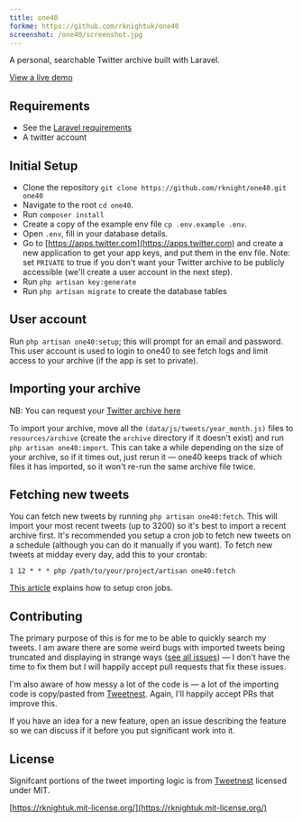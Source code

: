 ```yaml
---
title: one40
forkme: https://github.com/rknightuk/one40
screenshot: /one40/screenshot.jpg
---
```


A personal, searchable Twitter archive built with Laravel.

[View a live demo](https://tweets.rknight.me)

## Requirements

- See the [Laravel requirements](https://laravel.com/docs/5.4#server-requirements)
- A twitter account

## Initial Setup

- Clone the repository `git clone https://github.com/rknight/one40.git one40`
- Navigate to the root `cd one40`. 
- Run `composer install`
- Create a copy of the example env file `cp .env.example .env`. 
- Open `.env`, fill in your database details. 
- Go to [https://apps.twitter.com](https://apps.twitter.com) and create a new application to get your app keys, and put them in the env file. Note: set `PRIVATE` to true if you don't want your Twitter archive to be publicly accessible (we'll create a user account in the next step). 
- Run `php artisan key:generate`
- Run `php artisan migrate` to create the database tables

## User account

Run `php artisan one40:setup`; this will prompt for an email and password. This user account is used to login to one40 to see fetch logs and limit access to your archive (if the app is set to private).

## Importing your archive

NB: You can request your [Twitter archive here](https://support.twitter.com/articles/20170160)

To import your archive, move all the `(data/js/tweets/year_month.js)` files to `resources/archive` (create the `archive` directory if it doesn't exist) and run `php artisan one40:import`. This can take a while depending on the size of your archive, so if it times out, just rerun it — one40 keeps track of which files it has imported, so it won't re-run the same archive file twice.

## Fetching new tweets

You can fetch new tweets by running `php artisan one40:fetch`. This will import your most recent tweets (up to 3200) so it's best to import a recent archive first. It's recommended you setup a cron job to fetch new tweets on a schedule (although you can do it manually if you want). To fetch new tweets at midday every day, add this to your crontab:

`1 12 * * * php /path/to/your/project/artisan one40:fetch`

[This article](https://www.digitalocean.com/community/tutorials/how-to-use-cron-to-automate-tasks-on-a-vps) explains how to setup cron jobs.

## Contributing

The primary purpose of this is for me to be able to quickly search my tweets. I am aware there are some weird bugs with imported tweets being truncated and displaying in strange ways ([see all issues](https://github.com/rknight/one40/issues)) — I don't have the time to fix them but I will happily accept pull requests that fix these issues.

I'm also aware of how messy a lot of the code is — a lot of the importing code is copy/pasted from [Tweetnest](https://github.com/graulund/tweetnest). Again, I'll happily accept PRs that improve this.

If you have an idea for a new feature, open an issue describing the feature so we can discuss if it before you put significant work into it.

## License

Signifcant portions of the tweet importing logic is from [Tweetnest](https://github.com/graulund/tweetnest/blob/master/LICENSE.txt) licensed under MIT.

[https://rknightuk.mit-license.org/](https://rknightuk.mit-license.org/)